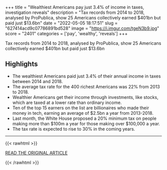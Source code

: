+++
title = "Wealthiest Americans pay just 3.4% of income in taxes, investigation reveals"
description = "Tax records from 2014 to 2018, analysed by ProPublica, show 25 Americans collectively earned $401bn but paid just $13.6bn"
date = "2022-05-05 18:17:51"
slug = "627414acd9c07786891bd528"
image = "https://i.imgur.com/tgeN3b9.jpg"
score = "2401"
categories = ['pay', 'wealthy', 'reveals']
+++

Tax records from 2014 to 2018, analysed by ProPublica, show 25 Americans collectively earned $401bn but paid just $13.6bn

## Highlights

- The wealthiest Americans paid just 3.4% of their annual income in taxes between 2014 and 2018.
- The average tax rate for the 400 richest Americans was 22% from 2013 to 2018.
- Wealthier Americans get their income through investments, like stocks, which are taxed at a lower rate than ordinary income.
- Ten of the top 15 earners on the list are billionaires who made their money in tech, earning an average of $2.5bn a year from 2013-2018.
- Last month, the White House proposed a 20% minimum tax on people making more than $100m a year for those making over $100,000 a year.
- The tax rate is expected to rise to 30% in the coming years.

---

{{< rawhtml >}}
  <p class="article-category">
    <a target="_blank" href="https://www.theguardian.com/us-news/2022/apr/13/wealthiest-americans-tax-income-propublica-investigation">READ THE ORIGINAL ARTICLE</a>
  </p>
{{< /rawhtml >}}
